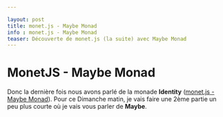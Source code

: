 ```yaml
---

layout: post
title: monet.js - Maybe Monad
info : monet.js - Maybe Monad
teaser: Découverte de monet.js (la suite) avec Maybe Monad
---
```


# MonetJS - Maybe Monad

Donc la dernière fois nous avons parlé de la monade **Identity** ([monet.js - Maybe Monad](http://k33g.github.io/2017/01/27/MONETJS-IDENTITY.html)). Pour ce Dimanche matin, je vais faire une 2ème partie un peu plus courte où je vais vous parler de **Maybe**.
